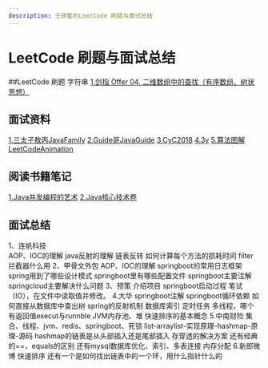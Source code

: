 ```yaml
---
description: 王轶錾的LeetCode 刷题与面试总结
---
```


# LeetCode 刷题与面试总结
##LeetCode 刷题
字符串
[1.剑指 Offer 04. 二维数组中的查找（有序数组、树状思想）](https://github.com/wangyizan/LeetCode/blob/master/%E9%A2%98%E5%BA%93/1.%E5%89%91%E6%8C%87%20Offer%2004.%20%E4%BA%8C%E7%BB%B4%E6%95%B0%E7%BB%84%E4%B8%AD%E7%9A%84%E6%9F%A5%E6%89%BE) 
## 面试资料
[1.三太子敖丙JavaFamily](https://github.com/AobingJava/JavaFamily) 
[2.Guide哥JavaGuide](https://github.com/Snailclimb/JavaGuide) 
[3.CyC2018](https://github.com/CyC2018/CS-Notes) 
[4.3y](https://github.com/ZhongFuCheng3y/3y) 
[5.算法图解LeetCodeAnimation](https://github.com/MisterBooo/LeetCodeAnimation) 
## 阅读书籍笔记
[1.Java并发编程的艺术]() 
[2.Java核心技术卷]() 
## 面试总结
1、连帆科技	
  AOP、IOC的理解
	java反射的理解
	链表反转
	如何计算每个方法的损耗时间
	filter拦截器什么用
2、甲骨文外包	
  AOP、IOC的理解
	springboot的常用日志框架
	spring用到了哪些设计模式
	springboot里有哪些配置文件
	springboot主要注解
	springcloud主要解决什么问题
3、预策
  介绍项目
  springboot启动过程
  笔试（IO），在文件中读取值并修改。
4.大华
  springboot注解
  springboot循环依赖
  如何直接从数据库中查出树
  spring的反射机制
  数据库索引
  定时任务
  多线程，哪个有返回值execut与runnble
  JVM内存池、堆
  快速排序的基本概念
5.中南财险
  集合、线程、jvm、redis、springboot、死锁
  list-arraylist-实现原理-hashmap-原理-源码
  hashmap的链表是从头部插入还是尾部插入
  存穿透的解决方案
  还有经典的==，equals的区别
  还有mysql数据库优化、索引、多表连接
  内存分配
6.新郎微博
  快速排序
  还有一个是如何找出链表中的一个环，用什么指针什么的
